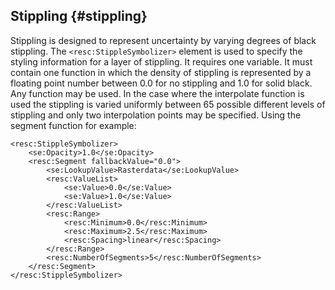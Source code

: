 ## Stippling {#stippling}

Stippling is designed to represent uncertainty by varying degrees of black stippling. The `<resc:StippleSymbolizer>` element is used to specify the styling information for a layer of stippling. It requires one variable. It must contain one function in which the density of stippling is represented by a floating point number between 0.0 for no stippling and 1.0 for solid black. Any function may be used. In the case where the interpolate function is used the stippling is varied uniformly between 65 possible different levels of stippling and only two interpolation points may be specified. Using the segment function for example:

```
<resc:StippleSymbolizer>
    <se:Opacity>1.0</se:Opacity>
    <resc:Segment fallbackValue="0.0">
        <se:LookupValue>Rasterdata</se:LookupValue>
        <resc:ValueList>
            <se:Value>0.0</se:Value>
            <se:Value>1.0</se:Value>
        </resc:ValueList>
        <resc:Range>
            <resc:Minimum>0.0</resc:Minimum>
            <resc:Maximum>2.5</resc:Maximum>
            <resc:Spacing>linear</resc:Spacing>
        </resc:Range>
        <resc:NumberOfSegments>5</resc:NumberOfSegments>
    </resc:Segment>
</resc:StippleSymbolizer>
```